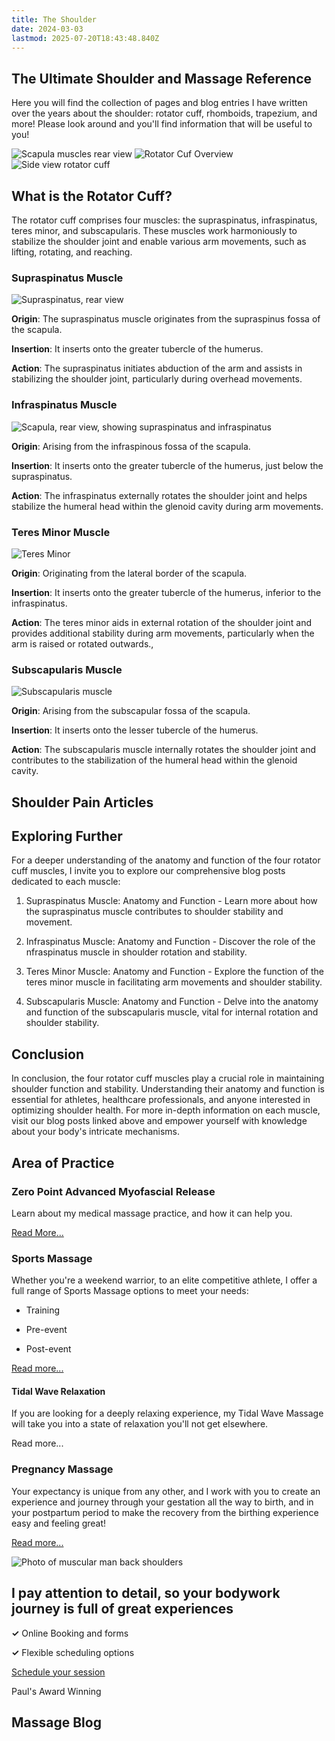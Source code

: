 ```yaml
---
title: The Shoulder
date: 2024-03-03
lastmod: 2025-07-20T18:43:48.840Z
---
```


## The Ultimate Shoulder and Massage Reference

Here you will find the collection of pages and blog entries I have written over the years about the shoulder: rotator cuff, rhomboids, trapezium, and more! Please look around and you'll find information that will be useful to you!

![Scapula muscles rear view](images/scapula-rear-view.jpg )
![Rotator Cuf Overview](images/scapula-front-view.jpg)
![Side view rotator cuff ](images/scapula-side-view-450.png "Side View")

## What is the Rotator Cuff?

 The rotator cuff comprises four muscles: the supraspinatus, infraspinatus, teres minor, and subscapularis. These muscles work harmoniously to stabilize the shoulder joint and enable various arm movements, such as lifting, rotating, and reaching.

### Supraspinatus Muscle

![Supraspinatus, rear view](images/scapula-rear-view-sup-hl-150x150.jpg)

**Origin**: The supraspinatus muscle originates from the supraspinus fossa of the scapula.

**Insertion**: It inserts onto the greater tubercle of the humerus.

**Action**: The supraspinatus initiates abduction of the arm and assists in stabilizing the shoulder joint, particularly during overhead movements.

### Infraspinatus Muscle

![Scapula, rear view, showing supraspinatus and infraspinatus](images/scapula-rear-view-sup-inf-hl-150x150.jpg)

**Origin**: Arising from the infraspinous fossa of the scapula.

**Insertion**: It inserts onto the greater tubercle of the humerus, just below the supraspinatus.

**Action**: The infraspinatus externally rotates the shoulder joint and helps stabilize the humeral head within the glenoid cavity during arm movements.

### Teres Minor Muscle

![Teres Minor](images/scapula-rear-view-sup-tm-hl-150x150.jpg)

**Origin**: Originating from the lateral border of the scapula.

**Insertion**: It inserts onto the greater tubercle of the humerus, inferior to the infraspinatus.

**Action**: The teres minor aids in external rotation of the shoulder joint and provides additional stability during arm movements, particularly when the arm is raised or rotated outwards.,

### Subscapularis Muscle

![Subscapularis muscle](images/scapula-front-view-sub-hl-150x150.jpg)

**Origin**: Arising from the subscapular fossa of the scapula.

**Insertion**: It inserts onto the lesser tubercle of the humerus.

**Action**: The subscapularis muscle internally rotates the shoulder joint and contributes to the stabilization of the humeral head within the glenoid cavity.

## Shoulder Pain Articles

## Exploring Further

For a deeper understanding of the anatomy and function of the four rotator cuff muscles, I invite you to explore our comprehensive blog posts dedicated to each muscle:

1. Supraspinatus Muscle: Anatomy and Function - Learn more about how the supraspinatus muscle contributes to shoulder stability and movement.
2. Infraspinatus Muscle: Anatomy and Function - Discover the role of the nfraspinatus muscle in shoulder rotation and stability.

3. Teres Minor Muscle: Anatomy and Function - Explore the function of the teres minor muscle in facilitating arm movements and shoulder stability.

4. Subscapularis Muscle: Anatomy and Function - Delve into the anatomy and function of the subscapularis muscle, vital for internal rotation and shoulder stability.

## Conclusion

In conclusion, the four rotator cuff muscles play a crucial role in maintaining shoulder function and stability. Understanding their anatomy and function is essential for athletes, healthcare professionals, and anyone interested in optimizing shoulder health. For more in-depth information on each muscle, visit our blog posts linked above and empower yourself with knowledge about your body's intricate mechanisms.

## Area of Practice

### Zero Point Advanced Myofascial Release

Learn about my medical massage practice, and how it can help you.

[Read More...](https://paulbrown.net/myofascial-release/)

### **Sports Massage**

Whether you're a weekend warrior, to an elite competitive athlete, I offer a full range of Sports Massage options to meet your needs:

- Training

- Pre-event

- Post-event

[Read more...](https://paulbrown.net/winners-circle-sports-massage/)

#### **Tidal Wave Relaxation**

If you are looking for a deeply relaxing experience, my Tidal Wave Massage will take you into a state of relaxation you'll not get elsewhere.

Read more...

### **Pregnancy Massage**

 Your expectancy is unique from any other, and I work with you to create an experience and journey through your gestation all the way to birth, and in your postpartum period to make the recovery from the birthing experience easy and feeling great!

[Read more...](https://paulbrown.net/prenatal-massage/)

![Photo of muscular man back shoulders](images/IMG_1632.jpeg)

## I pay attention to detail, so your bodywork journey is full of great experiences

**✓** Online Booking and forms

**✓** Flexible scheduling options

[Schedule your session](https://paulbrown.noterro.com)

Paul's Award Winning

## Massage Blog
